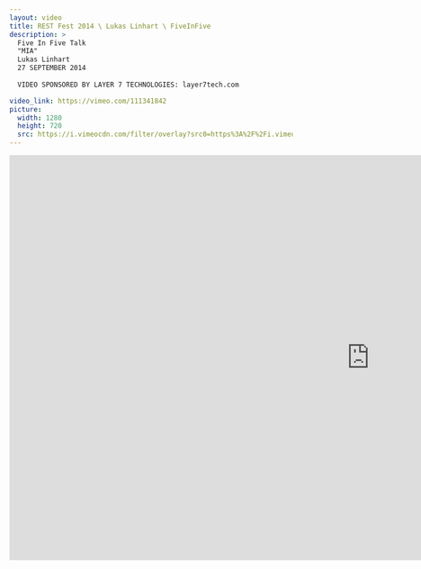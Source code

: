 ```yaml
---
layout: video
title: REST Fest 2014 \ Lukas Linhart \ FiveInFive
description: >
  Five In Five Talk
  "MIA"
  Lukas Linhart
  27 SEPTEMBER 2014
  
  VIDEO SPONSORED BY LAYER 7 TECHNOLOGIES: layer7tech.com

video_link: https://vimeo.com/111341842
picture:
  width: 1280
  height: 720
  src: https://i.vimeocdn.com/filter/overlay?src0=https%3A%2F%2Fi.vimeocdn.com%2Fvideo%2F495925933_1280x720.jpg&src1=http%3A%2F%2Ff.vimeocdn.com%2Fp%2Fimages%2Fcrawler_play.png
---
```

<iframe src="https://player.vimeo.com/video/111341842?title=0&byline=0&portrait=0&badge=0&autopause=0&player_id=0" width="1280" height="720" frameborder="0" title="REST Fest 2014 \ Lukas Linhart \ FiveInFive" webkitallowfullscreen mozallowfullscreen allowfullscreen></iframe>